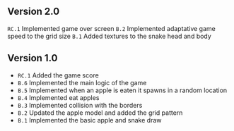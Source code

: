 Version 2.0
-----------
``RC.1`` Implemented game over screen
``B.2`` Implemented adaptative game speed to the grid size
``B.1`` Added textures to the snake head and body

Version 1.0
-----------
- ``RC.1`` Added the game score
- ``B.6`` Implemented the main logic of the game
- ``B.5`` Implemented when an apple is eaten it spawns in a random location
- ``B.4`` Implemented eat apples
- ``B.3`` Implemented collision with the borders
- ``B.2`` Updated the apple model and added the grid pattern
- ``B.1`` Implemented the basic apple and snake draw
